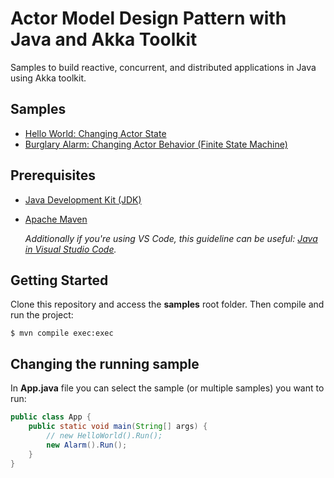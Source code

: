# Actor Model Design Pattern with Java and Akka Toolkit

Samples to build reactive, concurrent, and distributed applications in Java using Akka toolkit.

## Samples

- [Hello World: Changing Actor State](./docs/hello-world.md)
- [Burglary Alarm: Changing Actor Behavior (Finite State Machine)](./docs/alarm.md)

## Prerequisites

- [Java Development Kit (JDK)](http://www.oracle.com/technetwork/java/javase/downloads/jdk8-downloads-2133151.html)
- [Apache Maven](https://maven.apache.org/install.html)

    *Additionally if you're using VS Code, this guideline can be useful: [Java in Visual Studio Code](https://code.visualstudio.com/docs/languages/java).*

## Getting Started

Clone this repository and access the **samples** root folder. Then compile and run the project:

    $ mvn compile exec:exec

## Changing the running sample

In **App.java** file you can select the sample (or multiple samples) you want to run:

```java
public class App {
    public static void main(String[] args) {
        // new HelloWorld().Run();
        new Alarm().Run();
    }
}
```

